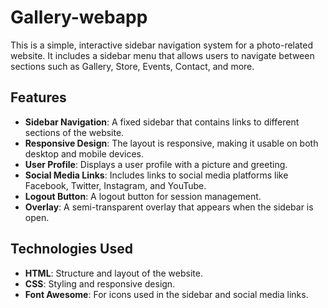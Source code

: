 # Gallery-webapp

This is a simple, interactive sidebar navigation system for a photo-related website. It includes a sidebar menu that allows users to navigate between sections such as Gallery, Store, Events, Contact, and more.

## Features

- **Sidebar Navigation**: A fixed sidebar that contains links to different sections of the website.
- **Responsive Design**: The layout is responsive, making it usable on both desktop and mobile devices.
- **User Profile**: Displays a user profile with a picture and greeting.
- **Social Media Links**: Includes links to social media platforms like Facebook, Twitter, Instagram, and YouTube.
- **Logout Button**: A logout button for session management.
- **Overlay**: A semi-transparent overlay that appears when the sidebar is open.

## Technologies Used

- **HTML**: Structure and layout of the website.
- **CSS**: Styling and responsive design.
- **Font Awesome**: For icons used in the sidebar and social media links.
